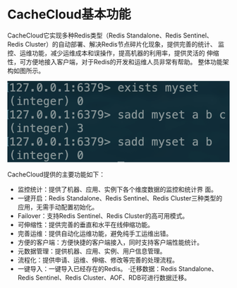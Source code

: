 # CacheCloud基本功能

CacheCloud它实现多种Redis类型（Redis Standalone、Redis Sentinel、 Redis Cluster）的自动部署、解决Redis节点碎片化现象，提供完善的统计、 监控、运维功能，减少运维成本和误操作，提高机器的利用率，提供灵活的 伸缩性，可方便地接入客户端，对于Redis的开发和运维人员非常有帮助。 整体功能架构如图所示。

![](../../.gitbook/assets/image%20%2838%29.png)

CacheCloud提供的主要功能如下： 

* 监控统计：提供了机器、应用、实例下各个维度数据的监控和统计界 面。 
* 一键开启：Redis Standalone、Redis Sentinel、Redis Cluster三种类型的 应用，无需手动配置初始化。 
* Failover：支持Redis Sentinel、Redis Cluster的高可用模式。 
* 可伸缩性：提供完善的垂直和水平在线伸缩功能。 
* 完善运维：提供自动化运维功能，避免纯手工运维出错。 
* 方便的客户端：方便快捷的客户端接入，同时支持客户端性能统计。 
* 元数据管理：提供机器、应用、实例、用户信息管理。 
* 流程化：提供申请、运维、伸缩、修改等完善的处理流程。 
* 一键导入：一键导入已经存在的Redis。 ·迁移数据：Redis Standalone、Redis Sentinel、Redis Cluster、AOF、RDB可进行数据迁移。

